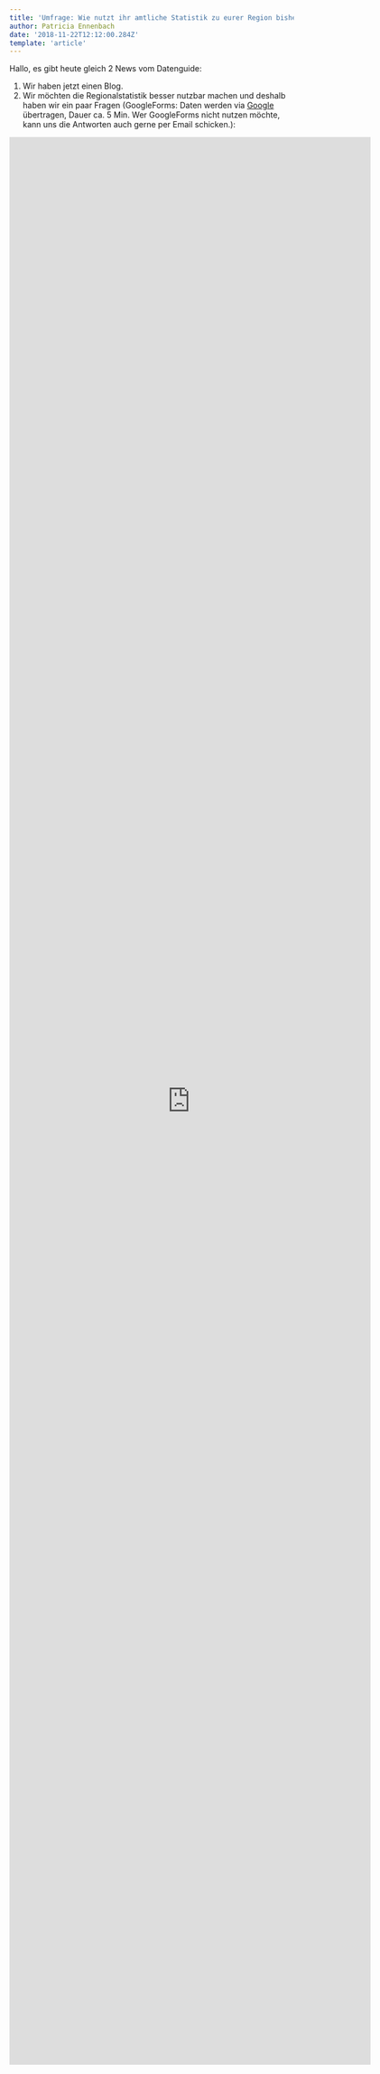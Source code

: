 ```yaml
---
title: 'Umfrage: Wie nutzt ihr amtliche Statistik zu eurer Region bisher?'
author: Patricia Ennenbach
date: '2018-11-22T12:12:00.284Z'
template: 'article'
---
```


Hallo,
es gibt heute gleich 2 News vom Datenguide:

1. Wir haben jetzt einen Blog.
2. Wir möchten die Regionalstatistik besser nutzbar machen und deshalb haben wir ein paar Fragen (GoogleForms: Daten werden via [Google](https://policies.google.com/privacy?hl=de) übertragen, Dauer ca. 5 Min. Wer GoogleForms nicht nutzen möchte, kann uns die Antworten auch gerne per Email schicken.):

<iframe src="https://docs.google.com/forms/d/e/1FAIpQLSfINpcx6F7n1VjdqJcc3LV-DlkzxGSg3IneXQx8WjiIqv-eug/viewform?embedded=true" width="640" height="3413" frameborder="0" marginheight="0" marginwidth="0">Loading...</iframe>
